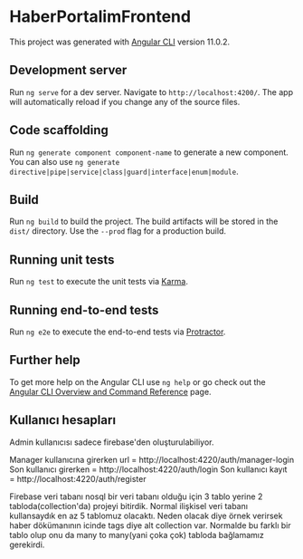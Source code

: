 # HaberPortalimFrontend

This project was generated with [Angular CLI](https://github.com/angular/angular-cli) version 11.0.2.

## Development server

Run `ng serve` for a dev server. Navigate to `http://localhost:4200/`. The app will automatically reload if you change any of the source files.

## Code scaffolding

Run `ng generate component component-name` to generate a new component. You can also use `ng generate directive|pipe|service|class|guard|interface|enum|module`.

## Build

Run `ng build` to build the project. The build artifacts will be stored in the `dist/` directory. Use the `--prod` flag for a production build.

## Running unit tests

Run `ng test` to execute the unit tests via [Karma](https://karma-runner.github.io).

## Running end-to-end tests

Run `ng e2e` to execute the end-to-end tests via [Protractor](http://www.protractortest.org/).

## Further help

To get more help on the Angular CLI use `ng help` or go check out the [Angular CLI Overview and Command Reference](https://angular.io/cli) page.

## Kullanıcı hesapları

Admin kullanıcısı sadece firebase'den oluşturulabiliyor.

Manager kullanıcına girerken url = http://localhost:4220/auth/manager-login
Son kullanıcı girerken = http://localhost:4220/auth/login
Son kullanıcı kayıt = http://localhost:4220/auth/register

Firebase veri tabanı nosql bir veri tabanı olduğu için 3 tablo yerine 2 tabloda(collection'da) projeyi bitirdik. Normal ilişkisel veri tabanı kullansaydık en az 5 tablomuz olacaktı. Neden olacak diye örnek verirsek haber dökümanının icinde tags diye alt collection var. Normalde bu farklı bir tablo olup onu da many to many(yani çoka çok) tabloda bağlamamız gerekirdi.
